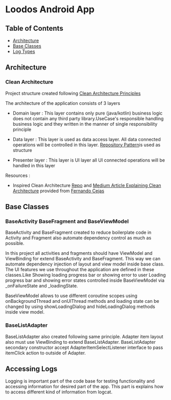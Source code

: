 # Loodos Android App

## Table of Contents

- [Architecture](#markdown-header-architecture)
- [Base Classes](#markdown-header-base-classes)
- [Log Types](#markdown-header_accessing_logs)


## Architecture

### Clean Architecture
Project structure created following [Clean Architecture Principles](https://gist.github.com/ygrenzinger/14812a56b9221c9feca0b3621518635b)

The architecture of the application consists of 3 layers

- Domain layer : This layer contains only pure (java/kotlin) business logic does not contain any third party library.UseCase's responsible handling business logic and they written in the manner of single responsibility principle

- Data layer : This layer is used as data access layer. All data connected operations will be controlled in this layer.  [Repository Pattern](https://developer.android.com/jetpack/guide#recommended-app-arch)is used as structure

- Presenter layer : This layer is UI layer all UI connected operations will be handled in this layer


Resources :

 - Inspired Clean Architecture [Repo](https://github.com/android10/Android-CleanArchitecture) and [Medium Article Explaining Clean Architecture](https://fernandocejas.com/2014/09/03/architecting-android-the-clean-way/) provided from  [Fernando Cejas](https://github.com/android10)
 

## Base Classes

### BaseActivity BaseFragment and BaseViewModel
 BaseActivity and BaseFragment created to reduce boilerplate code in Activity and Fragment also automate dependency control as much as possible.

In this project all activities and fragments should have ViewModel and ViewBinding for extend BaseActivity and BaseFragment.
This way we can automate dependency injection of layout and view model inside base class.
The UI features we use throughout the application are defined in these classes.Like Showing loading progress bar or showing error to user
Loading progress bar and showing error states controlled inside BaseViewModel via _onFailureState and _loadingState.

BaseViewModel allows to use different coroutine scopes using onBackgroundThread and onUIThread methods
and loading state can be changed by using showLoadingDialog and hideLoadingDialog methods inside view model.

### BaseListAdapter
 BaseListAdapter also created following same principle. Adapter item layout also must use ViewBinding to extend BaseListAdapter.
 BaseListAdapter secondary constructor accept AdapterItemSelectListener interface to pass itemClick action to outside of Adapter.


## Accessing Logs
Logging is important part of the code base for testing functionality and accessing information for desired part of the app.
This part is explains how to access different kind of information from logcat.





